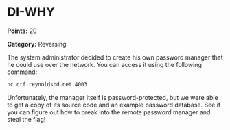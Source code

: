 # DI-WHY

**Points:** 20

**Category:** Reversing

The system administrator decided to create his own password manager that he could use over the network. You can access
it using the following command:

```bash
nc ctf.reynoldsbd.net 4003
```

Unfortunately, the manager itself is password-protected, but we were able to get a copy of its source code and an
example password database. See if you can figure out how to break into the remote password manager and steal the flag!
